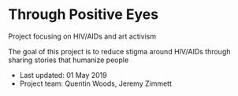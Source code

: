 # Through Positive Eyes
Project focusing on HIV/AIDs and art activism

The goal of this project is to reduce stigma around HIV/AIDs through sharing stories that humanize people
* Last updated: 01 May 2019
* Project team: Quentin Woods, Jeremy Zimmett
